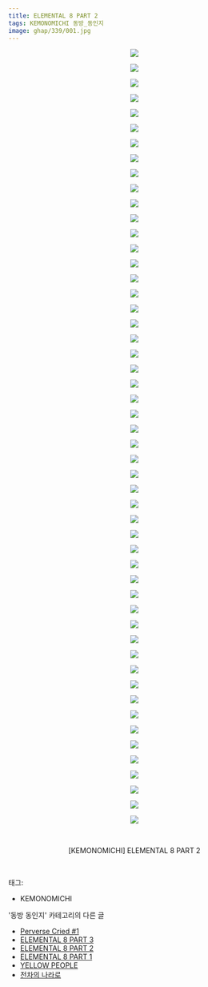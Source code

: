 ```yaml
---
title: ELEMENTAL 8 PART 2
tags: KEMONOMICHI 동방_동인지
image: ghap/339/001.jpg
---
```

<div class="article">
<p style="text-align: center; clear: none; float: none;"><img src="{{ site.nasurl }}/ghap/339/001.jpg"/></p>
<p style="text-align: center; clear: none; float: none;"><img src="{{ site.nasurl }}/ghap/339/002.jpg"/></p>
<p style="text-align: center; clear: none; float: none;"><img src="{{ site.nasurl }}/ghap/339/003.jpg"/></p>
<p style="text-align: center; clear: none; float: none;"><img src="{{ site.nasurl }}/ghap/339/004.jpg"/></p>
<p style="text-align: center; clear: none; float: none;"><img src="{{ site.nasurl }}/ghap/339/005.jpg"/></p>
<p style="text-align: center; clear: none; float: none;"><img src="{{ site.nasurl }}/ghap/339/006.jpg"/></p>
<p style="text-align: center; clear: none; float: none;"><img src="{{ site.nasurl }}/ghap/339/007.jpg"/></p>
<p style="text-align: center; clear: none; float: none;"><img src="{{ site.nasurl }}/ghap/339/008.jpg"/></p>
<p style="text-align: center; clear: none; float: none;"><img src="{{ site.nasurl }}/ghap/339/009.jpg"/></p>
<p style="text-align: center; clear: none; float: none;"><img src="{{ site.nasurl }}/ghap/339/010.jpg"/></p>
<p style="text-align: center; clear: none; float: none;"><img src="{{ site.nasurl }}/ghap/339/011.jpg"/></p>
<p style="text-align: center; clear: none; float: none;"><img src="{{ site.nasurl }}/ghap/339/012.jpg"/></p>
<p style="text-align: center; clear: none; float: none;"><img src="{{ site.nasurl }}/ghap/339/013.jpg"/></p>
<p style="text-align: center; clear: none; float: none;"><img src="{{ site.nasurl }}/ghap/339/014.jpg"/></p>
<p style="text-align: center; clear: none; float: none;"><img src="{{ site.nasurl }}/ghap/339/015.jpg"/></p>
<p style="text-align: center; clear: none; float: none;"><img src="{{ site.nasurl }}/ghap/339/016.jpg"/></p>
<p style="text-align: center; clear: none; float: none;"><img src="{{ site.nasurl }}/ghap/339/017.jpg"/></p>
<p style="text-align: center; clear: none; float: none;"><img src="{{ site.nasurl }}/ghap/339/018.jpg"/></p>
<p style="text-align: center; clear: none; float: none;"><img src="{{ site.nasurl }}/ghap/339/019.jpg"/></p>
<p style="text-align: center; clear: none; float: none;"><img src="{{ site.nasurl }}/ghap/339/020.jpg"/></p>
<p style="text-align: center; clear: none; float: none;"><img src="{{ site.nasurl }}/ghap/339/021.jpg"/></p>
<p style="text-align: center; clear: none; float: none;"><img src="{{ site.nasurl }}/ghap/339/022.jpg"/></p>
<p style="text-align: center; clear: none; float: none;"><img src="{{ site.nasurl }}/ghap/339/023.jpg"/></p>
<p style="text-align: center; clear: none; float: none;"><img src="{{ site.nasurl }}/ghap/339/024.jpg"/></p>
<p style="text-align: center; clear: none; float: none;"><img src="{{ site.nasurl }}/ghap/339/025.jpg"/></p>
<p style="text-align: center; clear: none; float: none;"><img src="{{ site.nasurl }}/ghap/339/026.jpg"/></p>
<p style="text-align: center; clear: none; float: none;"><img src="{{ site.nasurl }}/ghap/339/027.jpg"/></p>
<p style="text-align: center; clear: none; float: none;"><img src="{{ site.nasurl }}/ghap/339/028.jpg"/></p>
<p style="text-align: center; clear: none; float: none;"><img src="{{ site.nasurl }}/ghap/339/029.jpg"/></p>
<p style="text-align: center; clear: none; float: none;"><img src="{{ site.nasurl }}/ghap/339/030.jpg"/></p>
<p style="text-align: center; clear: none; float: none;"><img src="{{ site.nasurl }}/ghap/339/031.jpg"/></p>
<p style="text-align: center; clear: none; float: none;"><img src="{{ site.nasurl }}/ghap/339/032.jpg"/></p>
<p style="text-align: center; clear: none; float: none;"><img src="{{ site.nasurl }}/ghap/339/033.jpg"/></p>
<p style="text-align: center; clear: none; float: none;"><img src="{{ site.nasurl }}/ghap/339/034.jpg"/></p>
<p style="text-align: center; clear: none; float: none;"><img src="{{ site.nasurl }}/ghap/339/035.jpg"/></p>
<p style="text-align: center; clear: none; float: none;"><img src="{{ site.nasurl }}/ghap/339/036.jpg"/></p>
<p style="text-align: center; clear: none; float: none;"><img src="{{ site.nasurl }}/ghap/339/037.jpg"/></p>
<p style="text-align: center; clear: none; float: none;"><img src="{{ site.nasurl }}/ghap/339/038.jpg"/></p>
<p style="text-align: center; clear: none; float: none;"><img src="{{ site.nasurl }}/ghap/339/039.jpg"/></p>
<p style="text-align: center; clear: none; float: none;"><img src="{{ site.nasurl }}/ghap/339/040.jpg"/></p>
<p style="text-align: center; clear: none; float: none;"><img src="{{ site.nasurl }}/ghap/339/041.jpg"/></p>
<p style="text-align: center; clear: none; float: none;"><img src="{{ site.nasurl }}/ghap/339/042.jpg"/></p>
<p style="text-align: center; clear: none; float: none;"><img src="{{ site.nasurl }}/ghap/339/043.jpg"/></p>
<p style="text-align: center; clear: none; float: none;"><img src="{{ site.nasurl }}/ghap/339/044.jpg"/></p>
<p style="text-align: center; clear: none; float: none;"><img src="{{ site.nasurl }}/ghap/339/045.jpg"/></p>
<p style="text-align: center; clear: none; float: none;"><img src="{{ site.nasurl }}/ghap/339/046.jpg"/></p>
<p style="text-align: center; clear: none; float: none;"><img src="{{ site.nasurl }}/ghap/339/047.jpg"/></p>
<p style="text-align: center; clear: none; float: none;"><img src="{{ site.nasurl }}/ghap/339/048.jpg"/></p>
<p style="text-align: center; clear: none; float: none;"><img src="{{ site.nasurl }}/ghap/339/049.jpg"/></p>
<p style="text-align: center; clear: none; float: none;"><img src="{{ site.nasurl }}/ghap/339/050.jpg"/></p>
<p style="text-align: center; clear: none; float: none;"><img src="{{ site.nasurl }}/ghap/339/051.jpg"/></p>
<p style="text-align: center; clear: none; float: none;"><img src="{{ site.nasurl }}/ghap/339/052.jpg"/></p>
<p style="text-align: center; clear: none; float: none;"><br/></p>
<p style="text-align: center; clear: none; float: none;">[KEMONOMICHI] ELEMENTAL 8 PART 2</p>
<p><br/></p>
</div><div class="tagTrail">
<p>태그: </p>
<ul>
<li>KEMONOMICHI</li>
</ul>
</div><div class="another">
<p>'동방 동인지' 카테고리의 다른 글</p>
<ul>
<li><a href="/2016-06-20-ghap_343">Perverse Cried #1</a></li>
<li><a href="/2016-06-20-ghap_340">ELEMENTAL 8 PART 3</a></li>
<li><a href="/2016-06-20-ghap_339">ELEMENTAL 8 PART 2</a></li>
<li><a href="/2016-06-20-ghap_338">ELEMENTAL 8 PART 1</a></li>
<li><a href="/2016-06-20-ghap_337">YELLOW PEOPLE</a></li>
<li><a href="/2016-06-20-ghap_336">전차의 나라로</a></li>
</ul>
</div><div class="cb_module cb_fluid">
<div class="cb_wrt cb_profile">
</div><!-- commentList close -->
</div>